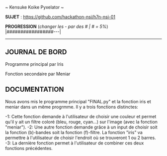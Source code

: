~ Kensuke Koike Pyxelator ~

**SUJET** : https://github.com/hackathon-nsi/h7n-nsi-01

**PROGRESSION** (*changer les - par des # | # = 5%*)<br />
|#################---|

<hr />
<!-- ne pas effacer les lignes ci-dessus et mettre à jour la progression régulièrement -->

## JOURNAL DE BORD

Programme principal par Iris

Fonction secondaire par Meniar

## DOCUMENTATION
Nous avons mis le programme principal "FINAL.py" et la fonction iris et meniar dans un même progrmme. Il y a trois fonctions distinctes:

-1: Cette fonction demande à l'utilisateur de choisir une couleur et permet qu'il y ait un filtre coloré (bleu, rouge, cyan...) sur l'image (avec la fonction "meniar"). 
-2: Une autre fonction demande grâce à un input de choisir soit la fonction (b)-bandes soit la fonction (f)-filtre. La fonction "iris" va permettre à l'utilisateur de choisir l'endroit où se trouveront 1 ou 2 barres. 
-3: La dernière fonction permet à l'utilisateur de combiner ces deux fonctions précédentes.
